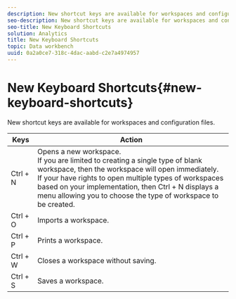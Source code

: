 ```yaml
---
description: New shortcut keys are available for workspaces and configuration files.
seo-description: New shortcut keys are available for workspaces and configuration files.
seo-title: New Keyboard Shortcuts
solution: Analytics
title: New Keyboard Shortcuts
topic: Data workbench
uuid: 0a2a0ce7-318c-4dac-aabd-c2e7a4974957
---
```


# New Keyboard Shortcuts{#new-keyboard-shortcuts}

New shortcut keys are available for workspaces and configuration files.

| Keys | Action |
|--- |--- |
|Ctrl + N|Opens a new workspace.<br>If you are limited to creating a single type of blank workspace, then the workspace will open immediately. <br>If your have rights to open multiple types of workspaces based on your implementation, then Ctrl + N displays a menu allowing you to choose the type of workspace to be created.|
|Ctrl + O|Imports a workspace.|
|Ctrl + P  | Prints a workspace.  |
|Ctrl + W  | Closes a workspace without saving.  |
|Ctrl + S  | Saves a workspace.  |
